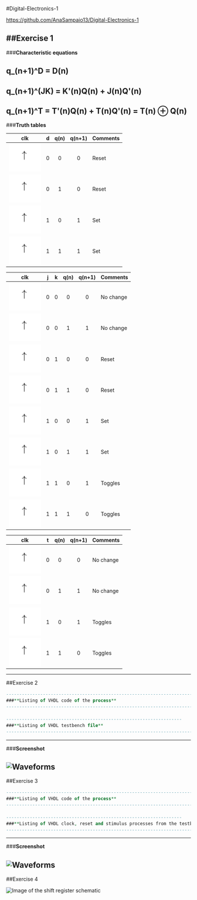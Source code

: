 #Digital-Electronics-1

https://github.com/AnaSampaio13/Digital-Electronics-1

##Exercise 1
--------------------------------------------------------------------------------
###**Characteristic equations** 

q_(n+1)^D = D(n)
------------------------------------------------ 
q_(n+1)^(JK) = K'(n)Q(n) + J(n)Q'(n)
------------------------------------------------
q_(n+1)^T = T'(n)Q(n) + T(n)Q'(n) = T(n) ⊕ Q(n)
--------------------------------------------------------------------------------
###**Truth tables**


   | **clk** | **d** | **q(n)** | **q(n+1)** | **Comments** |
   | :-: | :-: | :-: | :-: | :-- |
   | ![rising](https://github.com/AnaSampaio13/Digital-Electronics-1/blob/main/07-ffs/Pictures/Ex1.PNG) | 0 | 0 | 0 | Reset |
   | ![rising](https://github.com/AnaSampaio13/Digital-Electronics-1/blob/main/07-ffs/Pictures/Ex1.PNG) | 0 | 1 | 0 | Reset |
   | ![rising](https://github.com/AnaSampaio13/Digital-Electronics-1/blob/main/07-ffs/Pictures/Ex1.PNG) | 1 | 0 | 1 | Set |
   | ![rising](https://github.com/AnaSampaio13/Digital-Electronics-1/blob/main/07-ffs/Pictures/Ex1.PNG) | 1 | 1 | 1 | Set |   

   | **clk** | **j** | **k** | **q(n)** | **q(n+1)** | **Comments** |
   | :-: | :-: | :-: | :-: | :-: | :-- |
   | ![rising](https://github.com/AnaSampaio13/Digital-Electronics-1/blob/main/07-ffs/Pictures/Ex1.PNG) | 0 | 0 | 0 | 0 | No change |
   | ![rising](https://github.com/AnaSampaio13/Digital-Electronics-1/blob/main/07-ffs/Pictures/Ex1.PNG) | 0 | 0 | 1 | 1 | No change |
   | ![rising](https://github.com/AnaSampaio13/Digital-Electronics-1/blob/main/07-ffs/Pictures/Ex1.PNG) | 0 | 1 | 0 | 0 | Reset |
   | ![rising](https://github.com/AnaSampaio13/Digital-Electronics-1/blob/main/07-ffs/Pictures/Ex1.PNG) | 0 | 1 | 1 | 0 | Reset |
   | ![rising](https://github.com/AnaSampaio13/Digital-Electronics-1/blob/main/07-ffs/Pictures/Ex1.PNG) | 1 | 0 | 0 | 1 | Set |
   | ![rising](https://github.com/AnaSampaio13/Digital-Electronics-1/blob/main/07-ffs/Pictures/Ex1.PNG) | 1 | 0 | 1 | 1 | Set |
   | ![rising](https://github.com/AnaSampaio13/Digital-Electronics-1/blob/main/07-ffs/Pictures/Ex1.PNG) | 1 | 1 | 0 | 1 | Toggles |
   | ![rising](https://github.com/AnaSampaio13/Digital-Electronics-1/blob/main/07-ffs/Pictures/Ex1.PNG) | 1 | 1 | 1 | 0 | Toggles |

   | **clk** | **t** | **q(n)** | **q(n+1)** | **Comments** |
   | :-: | :-: | :-: | :-: | :-- |
   | ![rising](https://github.com/AnaSampaio13/Digital-Electronics-1/blob/main/07-ffs/Pictures/Ex1.PNG) | 0 | 0 | 0 | No change |
   | ![rising](https://github.com/AnaSampaio13/Digital-Electronics-1/blob/main/07-ffs/Pictures/Ex1.PNG) | 0 | 1 | 1 | No change |
   | ![rising](https://github.com/AnaSampaio13/Digital-Electronics-1/blob/main/07-ffs/Pictures/Ex1.PNG) | 1 | 0 | 1 | Toggles |
   | ![rising](https://github.com/AnaSampaio13/Digital-Electronics-1/blob/main/07-ffs/Pictures/Ex1.PNG) | 1 | 1 | 0 | Toggles |
------------------------------------------------------------------------------------   
##Exercise 2
```VHDL
----------------------------------------------------------------------------------
###**Listing of VHDL code of the process**
------------------------------------------------------------------------  

-------------------------------------------------------------------
###**Listing of VHDL testbench file**
------------------------------------------------------------------------

``` 
-----------------------------------------------------------------------
###**Screenshot**

![Waveforms]() 
-------------------------------------------------------------------------  
##Exercise 3
```VHDL
----------------------------------------------------------------------------------
###**Listing of VHDL code of the process**
------------------------------------------------------------------------  

-------------------------------------------------------------------
###**Listing of VHDL clock, reset and stimulus processes from the testbench files**
------------------------------------------------------------------------

``` 
-----------------------------------------------------------------------
###**Screenshot**

![Waveforms]() 
-------------------------------------------------------------------------
##Exercise 4

![Image of the shift register schematic]()